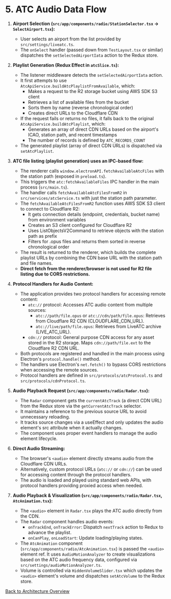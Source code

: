 # 5. ATC Audio Data Flow

1.  **Airport Selection (`src/app/components/radio/StationSelector.tsx` -> `SelectAirport.tsx`):**

    - User selects an airport from the list provided by `src/settings/liveatc.ts`.
    - The `onSelect` handler (passed down from `TestLayout.tsx` or similar) dispatches the `setSelectedAirportIata` action to the Redux store.

2.  **Playlist Generation (Redux Effect in `atcSlice.ts`):**

    - The listener middleware detects the `setSelectedAirportIata` action.
    - It first attempts to use `AtcApiService.buildAtcPlaylistFromAvailable`, which:
      - Makes a request to the R2 storage bucket using AWS SDK S3 client
      - Retrieves a list of available files from the bucket
      - Sorts them by name (reverse chronological order)
      - Creates direct URLs to the Cloudflare CDN
    - If the request fails or returns no files, it falls back to the original `AtcApiService.buildAtcPlaylist`, which:
      - Generates an array of direct CDN URLs based on the airport's ICAO, station path, and recent timestamps
      - The number of records is defined by `ATC_RECORDS_COUNT`
    - The generated playlist (array of direct CDN URLs) is dispatched via `setAtcPlaylist`.

3.  **ATC file listing (playlist generation) uses an IPC-based flow:**

    - The renderer calls `window.electronAPI.fetchAvailableAtcFiles` with the station path (exposed in `preload.ts`).
    - This triggers the `atc:fetchAvailableFiles` IPC handler in the main process (`src/main.ts`).
    - The handler calls `fetchAvailableAtcFilesFromR2` in `src/services/atcService.ts` with just the station path parameter.
    - The `fetchAvailableAtcFilesFromR2` function uses AWS SDK S3 client to connect to Cloudflare R2:
      - It gets connection details (endpoint, credentials, bucket name) from environment variables
      - Creates an S3 client configured for Cloudflare R2
      - Uses ListObjectsV2Command to retrieve objects with the station path as prefix
      - Filters for .opus files and returns them sorted in reverse chronological order
    - The result is returned to the renderer, which builds the complete playlist URLs by combining the CDN base URL with the station path and file names.
    - **Direct fetch from the renderer/browser is not used for R2 file listing due to CORS restrictions.**

4.  **Protocol Handlers for Audio Content:**

    - The application provides two protocol handlers for accessing remote content:
      - `atc://` protocol: Accesses ATC audio content from multiple sources:
        - `atc://path/file.opus` or `atc://cdn/path/file.opus`: Retrieves from Cloudflare R2 CDN (CLOUDFLARE_CDN_URL).
        - `atc://live/path/file.opus`: Retrieves from LiveATC archive (LIVE_ATC_URL).
      - `cdn://` protocol: General purpose CDN access for any asset stored in the R2 storage. Maps `cdn://path/file.ext` to the Cloudflare R2 CDN URL.
    - Both protocols are registered and handled in the main process using Electron's `protocol.handle()` method.
    - The handlers use Electron's `net.fetch()` to bypass CORS restrictions when accessing the remote sources.
    - Protocol handlers are defined in `src/protocols/atcProtocol.ts` and `src/protocols/cdnProtocol.ts`.

5.  **Audio Playback Request (`src/app/components/radio/Radar.tsx`):**

    - The `Radar` component gets the `currentAtcTrack` (a direct CDN URL) from the Redux store via the `getCurrentAtcTrack` selector.
    - It maintains a reference to the previous source URL to avoid unnecessary reloading.
    - It tracks source changes via a useEffect and only updates the audio element's src attribute when it actually changes.
    - The component uses proper event handlers to manage the audio element lifecycle.

6.  **Direct Audio Streaming:**

    - The browser's `<audio>` element directly streams audio from the Cloudflare CDN URLs.
    - Alternatively, custom protocol URLs (`atc://` or `cdn://`) can be used for accessing content through the protocol handlers.
    - The audio is loaded and played using standard web APIs, with protocol handlers providing proxied access when needed.

7.  **Audio Playback & Visualization (`src/app/components/radio/Radar.tsx`, `AtcAnimation.tsx`):**
    - The `<audio>` element in `Radar.tsx` plays the ATC audio directly from the CDN.
    - The `Radar` component handles audio events:
      - `onTrackEnd`, `onTrackError`: Dispatch `nextTrack` action to Redux to advance the playlist.
      - `onCanPlay`, `onLoadStart`: Update loading/playing states.
    - The `AtcAnimation` component (`src/app/components/radio/AtcAnimation.tsx`) is passed the `<audio>` element ref. It uses `AudioMotionAnalyzer` to create visualizations based on the ATC audio frequency data, configured via `src/settings/audioMotionAnalyzer.ts`.
    - Volume is controlled via `HiddenVolumeSlider.tsx` which updates the `<audio>` element's volume and dispatches `setAtcVolume` to the Redux store.

[Back to Architecture Overview](./00-ARCHITECTURE-OVERVIEW.md)
